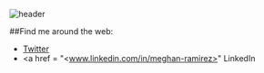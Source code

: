 ![header](https://user-images.githubusercontent.com/125592853/229899743-e2d81863-75fa-484f-be65-8df6a9c4a24f.png)


##Find me around the web:

- <a href = "https://twitter.com/meghank_ramirez?s=11&t=tWM_eC_g0JGc9ISHby0JPQ"> Twitter </a>
- <a href = "<www.linkedin.com/in/meghan-ramirez>"  LinkedIn </a>
